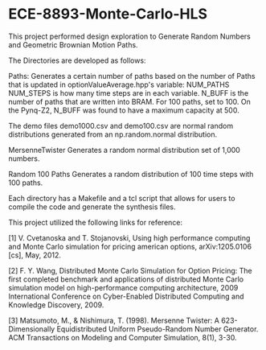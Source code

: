 # ECE-8893-Monte-Carlo-HLS

This project performed design exploration to Generate Random Numbers and Geometric Brownian Motion Paths.

The Directories are developed as follows:

Paths: Generates a certain number of paths based on the number of Paths that is updated in optionValueAverage.hpp's variable: NUM_PATHS
NUM_STEPS is how many time steps are in each variable.
N_BUFF is the number of paths that are written into BRAM. For 100 paths, set to 100. On the Pynq-Z2, N_BUFF was found to have a maximum capacity at 500.

The demo files demo1000.csv and demo100.csv are normal random distributions generated from an np.random.normal distribution.


MersenneTwister Generates a random normal distribution set of 1,000 numbers. 

Random 100 Paths Generates a random distribution of 100 time steps with 100 paths. 

Each directory has a Makefile and a tcl script that allows for users to compile the code and generate the synthesis files. 


This project utilized the following links for reference:


[1] V. Cvetanoska and T. Stojanovski, Using high performance computing and Monte Carlo simulation for pricing american options,
arXiv:1205.0106 [cs], May, 2012.

[2] F. Y. Wang, Distributed Monte Carlo Simulation for Option Pricing:
The first completed benchmark and applications of distributed Monte
Carlo simulation model on high-performance computing architecture,
2009 International Conference on Cyber-Enabled Distributed Computing
and Knowledge Discovery, 2009.

[3] Matsumoto, M., & Nishimura, T. (1998). Mersenne Twister: A 623-
Dimensionally Equidistributed Uniform Pseudo-Random Number Generator. ACM Transactions on Modeling and Computer Simulation, 8(1),
3-30.